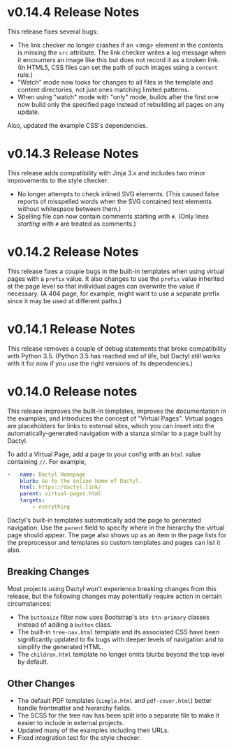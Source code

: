 # v0.14.4 Release Notes

This release fixes several bugs:

- The link checker no longer crashes if an &lt;img&gt; element in the contents is missing the `src` attribute. The link checker writes a log message when it encounters an image like this but does not record it as a broken link. (In HTML5, CSS files can set the path of such images using a `content` rule.)
- "Watch" mode now looks for changes to all files in the template and content directories, not just ones matching limited patterns.
- When using "watch" mode with "only" mode, builds after the first one now build only the specified page instead of rebuilding all pages on any update.

Also, updated the example CSS's dependencies.

# v0.14.3 Release Notes

This release adds compatibility with Jinja 3.x and includes two minor improvements to the style checker:

- No longer attempts to check inlined SVG elements. (This caused false reports of misspelled words when the SVG contained text elements without whitespace between them.)
- Spelling file can now contain comments starting with `#`. (Only lines _starting_ with `#` are treated as comments.)


# v0.14.2 Release Notes

This release fixes a couple bugs in the built-in templates when using virtual pages with a `prefix` value. It also changes to use the `prefix` value inherited at the page level so that individual pages can overwrite the value if necessary. (A 404 page, for example, might want to use a separate prefix since it may be used at different paths.)


# v0.14.1 Release Notes

This release removes a couple of debug statements that broke compatibility with Python 3.5. (Python 3.5 has reached end of life, but Dactyl still works with it for now if you use the right versions of its dependencies.)

# v0.14.0 Release notes

This release improves the built-in templates, improves the documentation in the examples, and introduces the concept of "Virtual Pages". Virtual pages are placeholders for links to external sites, which you can insert into the automatically-generated navigation with a stanza similar to a page built by Dactyl.

To add a Virtual Page, add a page to your config with an `html` value containing `//`. For example,

```yaml
-   name: Dactyl Homepage
    blurb: Go to the online home of Dactyl.
    html: https://dactyl.link/
    parent: virtual-pages.html
    targets:
        - everything
```

Dactyl's built-in templates automatically add the page to generated navigation. Use the `parent` field to specify where in the hierarchy the virtual page should appear. The page also shows up as an item in the page lists for the preprocessor and templates so custom templates and pages can list it also.

## Breaking Changes

Most projects using Dactyl won't experience breaking changes from this release, but the following changes may potentially require action in certain circumstances:

- The `buttonize` filter now uses Bootstrap's `btn btn-primary` classes instead of adding a `button` class.
- The built-in `tree-nav.html` template and its associated CSS have been significantly updated to fix bugs with deeper levels of navigation and to simplify the generated HTML.
- The `children.html` template no longer omits blurbs beyond the top level by default.

## Other Changes

- The default PDF templates (`simple.html` and `pdf-cover.html`) better handle frontmatter and hierarchy fields.
- The SCSS for the tree nav has been split into a separate file to make it easier to include in external projects.
- Updated many of the examples including their URLs.
- Fixed integration test for the style checker.
